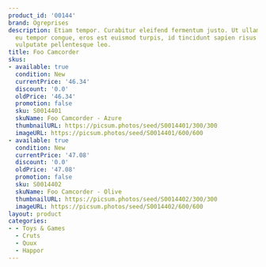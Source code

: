 ```yaml
---
product_id: '00144'
brand: Ogreprises
description: Etiam tempor. Curabitur eleifend fermentum justo. Ut ullamcorper, ligula
  eu tempor congue, eros est euismod turpis, id tincidunt sapien risus a quam. Mauris
  vulputate pellentesque leo.
title: Foo Camcorder
skus:
- available: true
  condition: New
  currentPrice: '46.34'
  discount: '0.0'
  oldPrice: '46.34'
  promotion: false
  sku: S0014401
  skuName: Foo Camcorder - Azure
  thumbnailURL: https://picsum.photos/seed/S0014401/300/300
  imageURL: https://picsum.photos/seed/S0014401/600/600
- available: true
  condition: New
  currentPrice: '47.08'
  discount: '0.0'
  oldPrice: '47.08'
  promotion: false
  sku: S0014402
  skuName: Foo Camcorder - Olive
  thumbnailURL: https://picsum.photos/seed/S0014402/300/300
  imageURL: https://picsum.photos/seed/S0014402/600/600
layout: product
categories:
- - Toys & Games
  - Cruts
  - Quux
  - Happor
---
```

